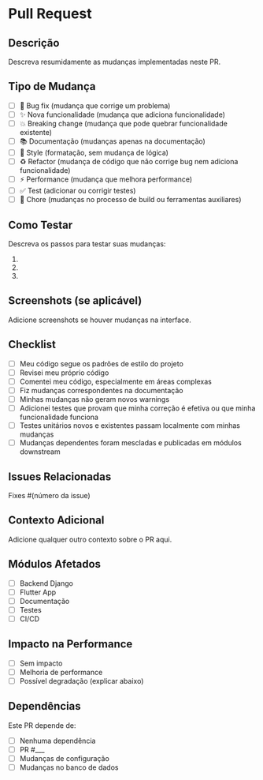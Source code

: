 # Pull Request

## Descrição
Descreva resumidamente as mudanças implementadas neste PR.

## Tipo de Mudança
- [ ] 🐛 Bug fix (mudança que corrige um problema)
- [ ] ✨ Nova funcionalidade (mudança que adiciona funcionalidade)
- [ ] 💥 Breaking change (mudança que pode quebrar funcionalidade existente)
- [ ] 📚 Documentação (mudanças apenas na documentação)
- [ ] 🎨 Style (formatação, sem mudança de lógica)
- [ ] ♻️ Refactor (mudança de código que não corrige bug nem adiciona funcionalidade)
- [ ] ⚡ Performance (mudança que melhora performance)
- [ ] ✅ Test (adicionar ou corrigir testes)
- [ ] 🔧 Chore (mudanças no processo de build ou ferramentas auxiliares)

## Como Testar
Descreva os passos para testar suas mudanças:

1. 
2. 
3. 

## Screenshots (se aplicável)
Adicione screenshots se houver mudanças na interface.

## Checklist
- [ ] Meu código segue os padrões de estilo do projeto
- [ ] Revisei meu próprio código
- [ ] Comentei meu código, especialmente em áreas complexas
- [ ] Fiz mudanças correspondentes na documentação
- [ ] Minhas mudanças não geram novos warnings
- [ ] Adicionei testes que provam que minha correção é efetiva ou que minha funcionalidade funciona
- [ ] Testes unitários novos e existentes passam localmente com minhas mudanças
- [ ] Mudanças dependentes foram mescladas e publicadas em módulos downstream

## Issues Relacionadas
Fixes #(número da issue)

## Contexto Adicional
Adicione qualquer outro contexto sobre o PR aqui.

## Módulos Afetados
- [ ] Backend Django
- [ ] Flutter App
- [ ] Documentação
- [ ] Testes
- [ ] CI/CD

## Impacto na Performance
- [ ] Sem impacto
- [ ] Melhoria de performance
- [ ] Possível degradação (explicar abaixo)

## Dependências
Este PR depende de:
- [ ] Nenhuma dependência
- [ ] PR #___
- [ ] Mudanças de configuração
- [ ] Mudanças no banco de dados
